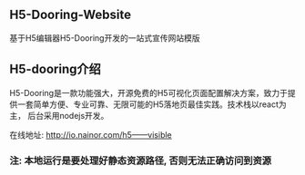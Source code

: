 ## H5-Dooring-Website
基于H5编辑器H5-Dooring开发的一站式宣传网站模版

## H5-dooring介绍
H5-Dooring是一款功能强大，开源免费的H5可视化页面配置解决方案，致力于提供一套简单方便、专业可靠、无限可能的H5落地页最佳实践。技术栈以react为主， 后台采用nodejs开发。

在线地址: http://io.nainor.com/h5——visible

### 注: 本地运行是要处理好静态资源路径, 否则无法正确访问到资源
